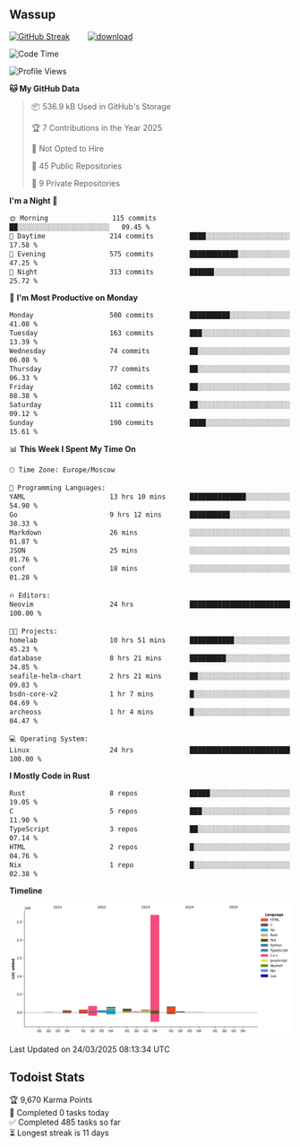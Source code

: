 ## Wassup

<!--
-->

[![GitHub Streak](http://github-readme-streak-stats.herokuapp.com?user=archeoss&theme=shades-of-purple&hide_border=true&date_format=j%20M%5B%20Y%5D)](https://git.io/streak-stats)&nbsp;&nbsp;&nbsp;&nbsp;&nbsp;&nbsp;&nbsp;&nbsp;[![download](https://user-images.githubusercontent.com/68448737/147796309-d8b65b1d-4dde-40d9-b03a-2b42aaa6cd43.jpeg)
](http://bmstu.ru/)

<!--START_SECTION:waka-->
![Code Time](http://img.shields.io/badge/Code%20Time-3%2C858%20hrs%2025%20mins-blue)

![Profile Views](http://img.shields.io/badge/Profile%20Views-0-blue)

**🐱 My GitHub Data** 

> 📦 536.9 kB Used in GitHub's Storage 
 > 
> 🏆 7 Contributions in the Year 2025
 > 
> 🚫 Not Opted to Hire
 > 
> 📜 45 Public Repositories 
 > 
> 🔑 9 Private Repositories 
 > 
**I'm a Night 🦉** 

```text
🌞 Morning                115 commits         ██░░░░░░░░░░░░░░░░░░░░░░░   09.45 % 
🌆 Daytime                214 commits         ████░░░░░░░░░░░░░░░░░░░░░   17.58 % 
🌃 Evening                575 commits         ████████████░░░░░░░░░░░░░   47.25 % 
🌙 Night                  313 commits         ██████░░░░░░░░░░░░░░░░░░░   25.72 % 
```
📅 **I'm Most Productive on Monday** 

```text
Monday                   500 commits         ██████████░░░░░░░░░░░░░░░   41.08 % 
Tuesday                  163 commits         ███░░░░░░░░░░░░░░░░░░░░░░   13.39 % 
Wednesday                74 commits          ██░░░░░░░░░░░░░░░░░░░░░░░   06.08 % 
Thursday                 77 commits          ██░░░░░░░░░░░░░░░░░░░░░░░   06.33 % 
Friday                   102 commits         ██░░░░░░░░░░░░░░░░░░░░░░░   08.38 % 
Saturday                 111 commits         ██░░░░░░░░░░░░░░░░░░░░░░░   09.12 % 
Sunday                   190 commits         ████░░░░░░░░░░░░░░░░░░░░░   15.61 % 
```


📊 **This Week I Spent My Time On** 

```text
🕑︎ Time Zone: Europe/Moscow

💬 Programming Languages: 
YAML                     13 hrs 10 mins      ██████████████░░░░░░░░░░░   54.90 % 
Go                       9 hrs 12 mins       ██████████░░░░░░░░░░░░░░░   38.33 % 
Markdown                 26 mins             ░░░░░░░░░░░░░░░░░░░░░░░░░   01.87 % 
JSON                     25 mins             ░░░░░░░░░░░░░░░░░░░░░░░░░   01.76 % 
conf                     18 mins             ░░░░░░░░░░░░░░░░░░░░░░░░░   01.28 % 

🔥 Editors: 
Neovim                   24 hrs              █████████████████████████   100.00 % 

🐱‍💻 Projects: 
homelab                  10 hrs 51 mins      ███████████░░░░░░░░░░░░░░   45.23 % 
database                 8 hrs 21 mins       █████████░░░░░░░░░░░░░░░░   34.85 % 
seafile-helm-chart       2 hrs 21 mins       ██░░░░░░░░░░░░░░░░░░░░░░░   09.83 % 
bsdn-core-v2             1 hr 7 mins         █░░░░░░░░░░░░░░░░░░░░░░░░   04.69 % 
archeoss                 1 hr 4 mins         █░░░░░░░░░░░░░░░░░░░░░░░░   04.47 % 

💻 Operating System: 
Linux                    24 hrs              █████████████████████████   100.00 % 
```

**I Mostly Code in Rust** 

```text
Rust                     8 repos             █████░░░░░░░░░░░░░░░░░░░░   19.05 % 
C                        5 repos             ███░░░░░░░░░░░░░░░░░░░░░░   11.90 % 
TypeScript               3 repos             ██░░░░░░░░░░░░░░░░░░░░░░░   07.14 % 
HTML                     2 repos             █░░░░░░░░░░░░░░░░░░░░░░░░   04.76 % 
Nix                      1 repo              █░░░░░░░░░░░░░░░░░░░░░░░░   02.38 % 
```



**Timeline**

![Lines of Code chart](https://raw.githubusercontent.com/archeoss/archeoss/master/assets/bar_graph.png)


 Last Updated on 24/03/2025 08:13:34 UTC
<!--END_SECTION:waka-->

## Todoist Stats

<!-- TODO-IST:START -->
🏆  9,670 Karma Points           
🌸  Completed 0 tasks today           
✅  Completed 485 tasks so far           
⏳  Longest streak is 11 days
<!-- TODO-IST:END -->
